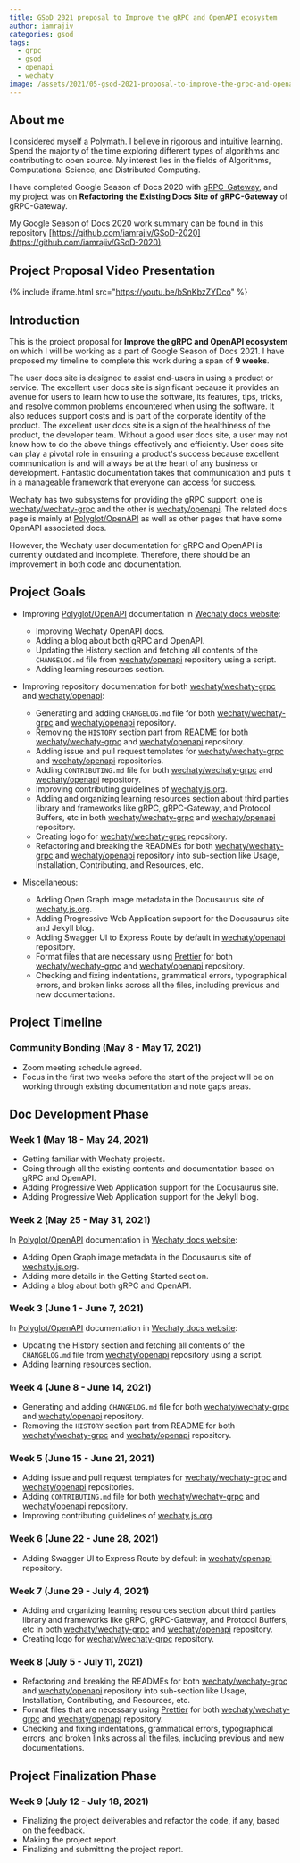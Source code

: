 ```yaml
---
title: GSoD 2021 proposal to Improve the gRPC and OpenAPI ecosystem
author: iamrajiv
categories: gsod
tags:
  - grpc
  - gsod
  - openapi
  - wechaty
image: /assets/2021/05-gsod-2021-proposal-to-improve-the-grpc-and-openapi-ecosystem/05-gsod-2021-proposal-to-improve-the-grpc-and-openapi-ecosystem.webp
---
```


## About me

I considered myself a Polymath. I believe in rigorous and intuitive learning. Spend the majority of the time exploring different types of algorithms and contributing to open source. My interest lies in the fields of Algorithms, Computational Science, and Distributed Computing.

I have completed Google Season of Docs 2020 with [gRPC-Gateway](https://grpc-ecosystem.github.io/grpc-gateway/), and my project was on **Refactoring the Existing Docs Site of gRPC-Gateway** of gRPC-Gateway.

My Google Season of Docs 2020 work summary can be found in this repository [https://github.com/iamrajiv/GSoD-2020](https://github.com/iamrajiv/GSoD-2020).

## Project Proposal Video Presentation

{% include iframe.html src="https://youtu.be/bSnKbzZYDco" %}

## Introduction

This is the project proposal for **Improve the gRPC and OpenAPI ecosystem** on which I will be working as a part of Google Season of Docs 2021. I have proposed my timeline to complete this work during a span of **9 weeks**.

The user docs site is designed to assist end-users in using a product or service. The excellent user docs site is significant because it provides an avenue for users to learn how to use the software, its features, tips, tricks, and resolve common problems encountered when using the software. It also reduces support costs and is part of the corporate identity of the product. The excellent user docs site is a sign of the healthiness of the product, the developer team. Without a good user docs site, a user may not know how to do the above things effectively and efficiently. User docs site can play a pivotal role in ensuring a product's success because excellent communication is and will always be at the heart of any business or development. Fantastic documentation takes that communication and puts it in a manageable framework that everyone can access for success.

Wechaty has two subsystems for providing the gRPC support: one is [wechaty/wechaty-grpc](https://github.com/wechaty/grpc) and the other is [wechaty/openapi](https://github.com/wechaty/openapi). The related docs page is mainly at [Polyglot/OpenAPI](http://wechaty.js.org/docs/polyglot/openapi/) as well as other pages that have some OpenAPI associated docs.

However, the Wechaty user documentation for gRPC and OpenAPI is currently outdated and incomplete. Therefore, there should be an improvement in both code and documentation.

## Project Goals

- Improving [Polyglot/OpenAPI](http://wechaty.js.org/docs/polyglot/openapi/) documentation in [Wechaty docs website](https://wechaty.js.org/docs/):

  - Improving Wechaty OpenAPI docs.
  - Adding a blog about both gRPC and OpenAPI.
  - Updating the History section and fetching all contents of the `CHANGELOG.md` file from [wechaty/openapi](https://github.com/wechaty/openapi) repository using a script.
  - Adding learning resources section.

- Improving repository documentation for both [wechaty/wechaty-grpc](https://github.com/wechaty/grpc) and [wechaty/openapi](https://github.com/wechaty/openapi):

  - Generating and adding `CHANGELOG.md` file for both [wechaty/wechaty-grpc](https://github.com/wechaty/grpc) and [wechaty/openapi](https://github.com/wechaty/openapi) repository.
  - Removing the `HISTORY` section part from README for both [wechaty/wechaty-grpc](https://github.com/wechaty/grpc) and [wechaty/openapi](https://github.com/wechaty/openapi) repository.
  - Adding issue and pull request templates for [wechaty/wechaty-grpc](https://github.com/wechaty/grpc) and [wechaty/openapi](https://github.com/wechaty/openapi) repositories.
  - Adding `CONTRIBUTING.md` file for both [wechaty/wechaty-grpc](https://github.com/wechaty/grpc) and [wechaty/openapi](https://github.com/wechaty/openapi) repository.
  - Improving contributing guidelines of [wechaty.js.org](https://wechaty.js.org/).
  - Adding and organizing learning resources section about third parties library and frameworks like gRPC, gRPC-Gateway, and Protocol Buffers, etc in both [wechaty/wechaty-grpc](https://github.com/wechaty/grpc) and [wechaty/openapi](https://github.com/wechaty/openapi) repository.
  - Creating logo for [wechaty/wechaty-grpc](https://github.com/wechaty/grpc) repository.
  - Refactoring and breaking the READMEs for both [wechaty/wechaty-grpc](https://github.com/wechaty/grpc) and [wechaty/openapi](https://github.com/wechaty/openapi) repository into sub-section like Usage, Installation, Contributing, and Resources, etc.

- Miscellaneous:

  - Adding Open Graph image metadata in the Docusaurus site of [wechaty.js.org](https://wechaty.js.org/).
  - Adding Progressive Web Application support for the Docusaurus site and Jekyll blog.
  - Adding Swagger UI to Express Route by default in [wechaty/openapi](https://github.com/wechaty/openapi) repository.
  - Format files that are necessary using [Prettier](https://prettier.io) for both [wechaty/wechaty-grpc](https://github.com/wechaty/grpc) and [wechaty/openapi](https://github.com/wechaty/openapi) repository.
  - Checking and fixing indentations, grammatical errors, typographical errors, and broken links across all the files, including previous and new documentations.

## Project Timeline

### Community Bonding (May 8 - May 17, 2021)

- Zoom meeting schedule agreed.
- Focus in the first two weeks before the start of the project will be on working through existing documentation and note gaps areas.

## Doc Development Phase

### Week 1 (May 18 - May 24, 2021)

- Getting familiar with Wechaty projects.
- Going through all the existing contents and documentation based on gRPC and OpenAPI.
- Adding Progressive Web Application support for the Docusaurus site.
- Adding Progressive Web Application support for the Jekyll blog.

### Week 2 (May 25 - May 31, 2021)

In [Polyglot/OpenAPI](http://wechaty.js.org/docs/polyglot/openapi/) documentation in [Wechaty docs website](https://wechaty.js.org/docs/):

- Adding Open Graph image metadata in the Docusaurus site of [wechaty.js.org](https://wechaty.js.org/).
- Adding more details in the Getting Started section.
- Adding a blog about both gRPC and OpenAPI.

### Week 3 (June 1 - June 7, 2021)

In [Polyglot/OpenAPI](http://wechaty.js.org/docs/polyglot/openapi/) documentation in [Wechaty docs website](https://wechaty.js.org/docs/):

- Updating the History section and fetching all contents of the `CHANGELOG.md` file from [wechaty/openapi](https://github.com/wechaty/openapi) repository using a script.
- Adding learning resources section.

### Week 4 (June 8 - June 14, 2021)

- Generating and adding `CHANGELOG.md` file for both [wechaty/wechaty-grpc](https://github.com/wechaty/grpc) and [wechaty/openapi](https://github.com/wechaty/openapi) repository.
- Removing the `HISTORY` section part from README for both [wechaty/wechaty-grpc](https://github.com/wechaty/grpc) and [wechaty/openapi](https://github.com/wechaty/openapi) repository.

### Week 5 (June 15 - June 21, 2021)

- Adding issue and pull request templates for [wechaty/wechaty-grpc](https://github.com/wechaty/grpc) and [wechaty/openapi](https://github.com/wechaty/openapi) repositories.
- Adding `CONTRIBUTING.md` file for both [wechaty/wechaty-grpc](https://github.com/wechaty/grpc) and [wechaty/openapi](https://github.com/wechaty/openapi) repository.
- Improving contributing guidelines of [wechaty.js.org](https://wechaty.js.org/).

### Week 6 (June 22 - June 28, 2021)

- Adding Swagger UI to Express Route by default in [wechaty/openapi](https://github.com/wechaty/openapi) repository.

### Week 7 (June 29 - July 4, 2021)

- Adding and organizing learning resources section about third parties library and frameworks like gRPC, gRPC-Gateway, and Protocol Buffers, etc in both [wechaty/wechaty-grpc](https://github.com/wechaty/grpc) and [wechaty/openapi](https://github.com/wechaty/openapi) repository.
- Creating logo for [wechaty/wechaty-grpc](https://github.com/wechaty/grpc) repository.

### Week 8 (July 5 - July 11, 2021)

- Refactoring and breaking the READMEs for both [wechaty/wechaty-grpc](https://github.com/wechaty/grpc) and [wechaty/openapi](https://github.com/wechaty/openapi) repository into sub-section like Usage, Installation, Contributing, and Resources, etc.
- Format files that are necessary using [Prettier](https://prettier.io) for both [wechaty/wechaty-grpc](https://github.com/wechaty/grpc) and [wechaty/openapi](https://github.com/wechaty/openapi) repository.
- Checking and fixing indentations, grammatical errors, typographical errors, and broken links across all the files, including previous and new documentations.

## Project Finalization Phase

### Week 9 (July 12 - July 18, 2021)

- Finalizing the project deliverables and refactor the code, if any, based on the feedback.
- Making the project report.
- Finalizing and submitting the project report.
